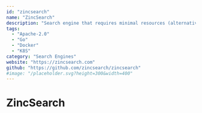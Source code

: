 ```yaml
---
id: "zincsearch"
name: "ZincSearch"
description: "Search engine that requires minimal resources (alternative to Elasticsearch)."
tags:
  - "Apache-2.0"
  - "Go"
  - "Docker"
  - "K8S"
category: "Search Engines"
website: "https://zincsearch.com"
github: "https://github.com/zincsearch/zincsearch"
#image: "/placeholder.svg?height=300&width=400"
---
```


# ZincSearch
